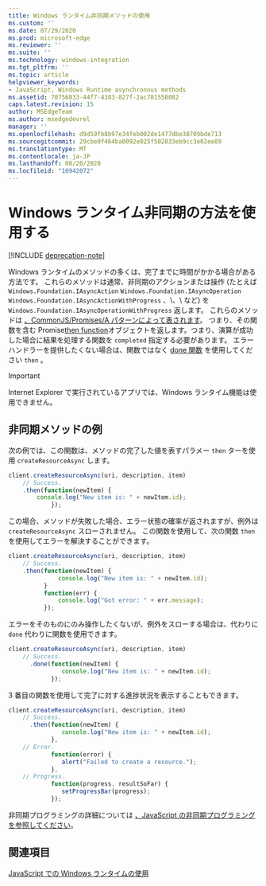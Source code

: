 ```yaml
---
title: Windows ランタイム非同期メソッドの使用
ms.custom: ''
ms.date: 07/29/2020
ms.prod: microsoft-edge
ms.reviewer: ''
ms.suite: ''
ms.technology: windows-integration
ms.tgt_pltfrm: ''
ms.topic: article
helpviewer_keywords:
- JavaScript, Windows Runtime asynchronous methods
ms.assetid: 70756833-44f7-4383-827f-2ac781558082
caps.latest.revision: 15
author: MSEdgeTeam
ms.author: msedgedevrel
manager: ''
ms.openlocfilehash: d9d59fb8b97e34feb002de1477dbe38709bde713
ms.sourcegitcommit: 29cbe0f464ba0092e025f502833eb9cc3e02ee89
ms.translationtype: MT
ms.contentlocale: ja-JP
ms.lasthandoff: 08/20/2020
ms.locfileid: "10942072"
---
```

# Windows ランタイム非同期の方法を使用する  

[!INCLUDE [deprecation-note](../includes/legacy-edge-note.md)]  

Windows ランタイムのメソッドの多くは、完了までに時間がかかる場合がある方法です。  これらのメソッドは通常、非同期のアクションまたは操作 \(たとえば `Windows.Foundation.IAsyncAction` `Windows.Foundation.IAsyncOperation` `Windows.Foundation.IAsyncActionWithProgress` 、\、\ など) を `Windows.Foundation.IAsyncOperationWithProgress` 返します。  これらのメソッドは [、CommonJS/Promises/A パターンによって表されます][CommonjsWikiPromises]。  つまり、その関数を含む Promise[then function][PreviousVersionsWindowsAppsBr229728]オブジェクトを返します。つまり、演算が成功した場合に結果を処理する関数を `completed` 指定する必要があります。  エラー ハンドラーを提供したくない場合は、関数ではなく [done 関数][PreviousVersionsWindowsAppsHr701079] を使用してください `then` 。  

> [!IMPORTANT]
> Internet Explorer で実行されているアプリでは、Windows ランタイム機能は使用できません。  

## 非同期メソッドの例  

次の例では、この関数は、メソッドの完了した値を表すパラメー `then` ターを使用 `createResourceAsync` します。  

```javascript
client.createResourceAsync(uri, description, item)
    // Success.
    .then(function(newItem) {
        console.log("New item is: " + newItem.id);
            });
```  

この場合、メソッドが失敗した場合、エラー状態の確率が返されますが、例外は `createResourceAsync` スローされません。  この関数を使用して、次の関数 `then` を使用してエラーを解決することができます。  

```javascript
client.createResourceAsync(uri, description, item)
    // Success.
    .then(function(newItem) {
              console.log("New item is: " + newItem.id);
          }
          function(err) {
              console.log("Got error: " + err.message);
          });
```  

エラーをそのものにのみ操作したくないが、例外をスローする場合は、代わりに `done` 代わりに関数を使用できます。  

```javascript
client.createResourceAsync(uri, description, item)
    // Success.
      .done(function(newItem) {
               console.log("New item is: " + newItem.id);
            });
```  

3 番目の関数を使用して完了に対する進捗状況を表示することもできます。  

```javascript
client.createResourceAsync(uri, description, item)
    // Success.
      .then(function(newItem) {
               console.log("New item is: " + newItem.id);
            },
    // Error.
            function(error) {
               alert("Failed to create a resource.");
            },
    // Progress.
            function(progress, resultSoFar) {
               setProgressBar(progress);
            });
```  

非同期プログラミングの詳細については [、JavaScript の非同期プログラミングを参照してください][PreviousVersionsWindowsAppsHh700330]。  

## 関連項目  

[JavaScript での Windows ランタイムの使用][WindowsRuntimeJavascript]  

<!-- links -->  

[WindowsRuntimeJavascript]: ./using-the-windows-runtime-in-javascript.md "JavaScript で Windows ランタイムを使用する |Microsoft ドキュメント"  

[PreviousVersionsWindowsAppsBr229728]: /previous-versions/windows/apps/br229728(v=win.10) "Promise.then メソッドMicrosoft ドキュメント"  
[PreviousVersionsWindowsAppsHh700330]: /previous-versions/windows/apps/hh700330(v=win.10) "JavaScript (HTML) | の非同期プログラミング |Microsoft ドキュメント"
[PreviousVersionsWindowsAppsHr701079]: /previous-versions/windows/apps/hh701079(v=win.10) "Promise.done メソッド |Microsoft ドキュメント"  

[CommonjsWikiPromises]: http://wiki.commonjs.org/wiki/Promises "代表的 |CommonJS Spec Wiki"  
